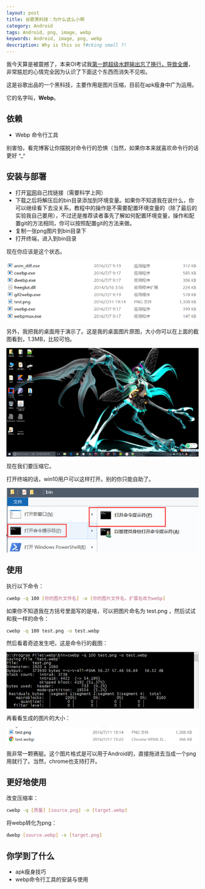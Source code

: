 ```yaml
---
layout: post
title: 谷歌黑科技：为什么这么小啊
category: Android
tags: Android, png, image, webp
keywords: Android, image, png, webp
description: Why is this so f#cking small ?!
---
```


我今天算是被震撼了，本来OI考试我[第一题超级水题输出忘了换行，导致全爆](https://github.com/ice1000/OI-codes/blob/master/else/2016-7-11-game.cpp)，非常尴尬的心情完全因为认识了下面这个东西而消失不见啦。

这是谷歌出品的一个黑科技，主要作用是图片压缩，目前在apk瘦身中广为运用。

它的名字叫，**Webp**。

## 依赖

+ Webp 命令行工具

别害怕，看完博客让你摆脱对命令行的恐惧（当然，如果你本来就喜欢命令行的话更好 ^_^

## 安装与部署

+ 打开[官网](https://developers.google.com/speed/webp/)自己找链接（需要科学上网）
+ 下载之后将解压后的bin目录添加到环境变量。如果你不知道我在说什么，你可以继续看下去没关系，教程中的操作是不需要配置环境变量的（除了最后的实验我自己要用），不过还是推荐读者事先了解如何配置环境变量，操作和配置git的方法相同，你可以按照配置git的方法来做。
+ 复制一张png图片到bin目录下
+ 打开终端，进入到bin目录

现在你应该是这个状态。

<p><img src="/../../../assets/images/andr/webp/2.png" align="center"></p>

另外，我把我的桌面用于演示了。这是我的桌面图片原图，大小你可以在上面的截图看到，1.3MB，比较可怕。

<p><img src="/../../../assets/images/andr/webp/1.png" align="center"></p>

现在我们要压缩它。

打开终端的话，win10用户可以这样打开。别的你只能自助了。

<p><img src="/../../../assets/images/andr/webp/3.png" align="center"></p>

## 使用

执行以下命令：

```bash
cwebp -q 100 [你的图片文件名] -o [你的图片文件名，扩展名改为webp]
```

如果你不知道我在方括号里面写的是啥，可以把图片命名为 test.png ，然后试试和我一样的命令：

```bash
cwebp -q 100 test.png -o test.webp
```

然后看着奇迹发生吧，这是命令行的截图：

<p><img src="/../../../assets/images/andr/webp/4.png" align="center"></p>

再看看生成的图片的大小：

<p><img src="/../../../assets/images/andr/webp/5.png" align="center"></p>

我非常一颗赛艇。这个图片格式是可以用于Android的，直接拖进去当成一个png用就行了。当然，chrome也支持打开。

## 更好地使用

改变压缩率：

```bash
cwebp -q [质量] [source.png] -o [target.webp]
```

将webp转化为png：

```bash
dwebp [source.webp] -o [target.png]
```

## 你学到了什么

+ apk瘦身技巧
+ webp命令行工具的安装与使用